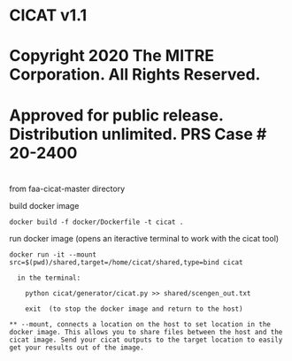 # CICAT v1.1
#
# Copyright 2020 The MITRE Corporation. All Rights Reserved. 
# Approved for public release. Distribution unlimited.  PRS Case # 20-2400
#

from faa-cicat-master directory

  build docker image

    docker build -f docker/Dockerfile -t cicat .

  run docker image (opens an iteractive terminal to work with the cicat tool)

    docker run -it --mount src=$(pwd)/shared,target=/home/cicat/shared,type=bind cicat

      in the terminal:
      
        python cicat/generator/cicat.py >> shared/scengen_out.txt

        exit  (to stop the docker image and return to the host)

    ** --mount, connects a location on the host to set location in the docker image. This allows you to share files between the host and the cicat image. Send your cicat outputs to the target location to easily get your results out of the image.
